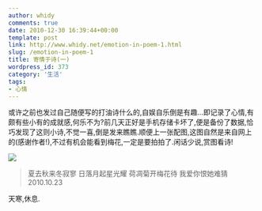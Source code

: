 ```yaml
---
author: whidy
comments: true
date: 2010-12-30 16:39:44+00:00
template: post
link: http://www.whidy.net/emotion-in-poem-1.html
slug: /emotion-in-poem-1
title: 寄情于诗(一)
wordpress_id: 373
category: '生活'
tags:
- 心情
---
```


或许之前也发过自己随便写的打油诗什么的,自娱自乐倒是有趣...即记录了心情,有颇有些小有的成就感,何乐不为?前几天正好是手机存储卡坏了,便是备份了数据,恰巧发现了这则小诗,不觉一喜,倒是发来瞧瞧.顺便上一张配图,这图自然是来自网上的(感谢作者!),不过有机会能看到梅花,一定是要拍拍了.闲话少说,赏图看诗!

[![](/wp-content/uploads/2010/12/meihua-500x318.jpg)](/wp-content/uploads/2010/12/meihua.jpg)



<blockquote>夏去秋来冬寂寥 日落月起星光耀
荷凋菊开梅花待 我爱你恨她难猜
2010.10.23
</blockquote>



天寒,休息.
